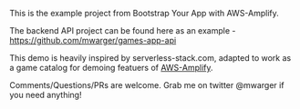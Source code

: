 This is the example project from Bootstrap Your App with AWS-Amplify.

The backend API project can be found here as an example - https://github.com/mwarger/games-app-api

This demo is heavily inspired by serverless-stack.com, adapted to work as a game catalog for demoing featuers of [AWS-Amplify](https://aws.github.io/aws-amplify/).

Comments/Questions/PRs are welcome. Grab me on twitter @mwarger if you need anything!
